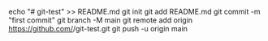 echo "# git-test" >> README.md
git init
git add README.md
git commit -m "first commit"
git branch -M main
git remote add origin https://github.com/<FalolaNathaniel>/git-test.git
git push -u origin main
